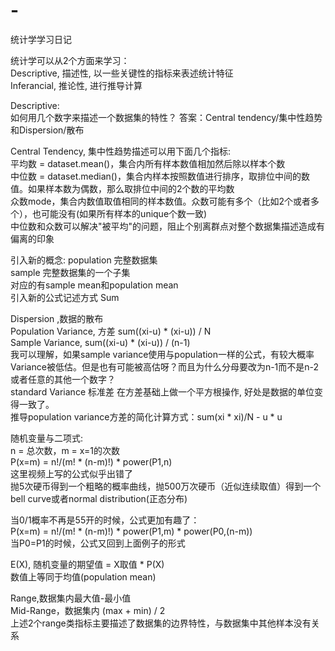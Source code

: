 # -
统计学学习日记

统计学可以从2个方面来学习：  
Descriptive, 描述性, 以一些关键性的指标来表述统计特征  
Inferancial, 推论性, 进行推导计算  

Descriptive:  
如何用几个数字来描述一个数据集的特性？ 答案：Central tendency/集中性趋势和Dispersion/散布  

Central Tendency, 集中性趋势描述可以用下面几个指标:  
平均数 = dataset.mean()，集合内所有样本数值相加然后除以样本个数  
中位数 = dataset.median()，集合内样本按照数值进行排序，取排位中间的数值。如果样本数为偶数，那么取排位中间的2个数的平均数  
众数mode，集合内数值取值相同的样本数值。众数可能有多个（比如2个或者多个），也可能没有(如果所有样本的unique个数一致)  
中位数和众数可以解决"被平均"的问题，阻止个别离群点对整个数据集描述造成有偏离的印象  

引入新的概念: 
population 完整数据集  
sample 完整数据集的一个子集  
对应的有sample mean和population mean  
引入新的公式记述方式  Sum  

Dispersion ,数据的散布  
Population Variance, 方差  sum((xi-u) * (xi-u)) / N  
Sample Variance, sum((xi-u) * (xi-u)) / (n-1)  
我可以理解，如果sample variance使用与population一样的公式，有较大概率Variance被低估。但是也有可能被高估呀？而且为什么分母要改为n-1而不是n-2或者任意的其他一个数字？  
standard Variance 标准差  在方差基础上做一个平方根操作, 好处是数据的单位变得一致了。  
推导population variance方差的简化计算方式：sum(xi * xi)/N - u * u

随机变量与二项式:  
n = 总次数，m = x=1的次数  
P(x=m) = n!/(m! * (n-m)!) * power(P1,n)  
这里视频上写的公式似乎出错了  
抛5次硬币得到一个粗略的概率曲线，抛500万次硬币（近似连续取值）得到一个bell curve或者normal distribution(正态分布)  

当0/1概率不再是55开的时候，公式更加有趣了：  
P(x=m) = n!/(m! * (n-m)!) * power(P1,m) * power(P0,(n-m))  
当P0=P1的时候，公式又回到上面例子的形式  

E(X), 随机变量的期望值 = X取值 * P(X)  
数值上等同于均值(population mean)  


Range,数据集内最大值-最小值  
Mid-Range，数据集内 (max + min) / 2  
上述2个range类指标主要描述了数据集的边界特性，与数据集中其他样本没有关系  
